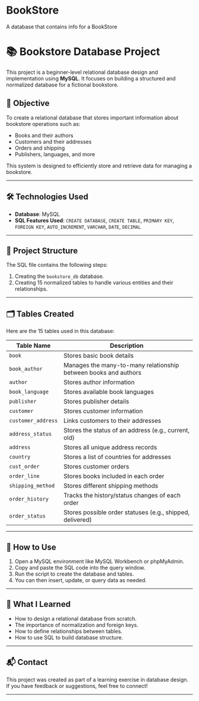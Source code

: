 # BookStore
A database that contains info for a BookStore

# 📚 Bookstore Database Project

This project is a beginner-level relational database design and implementation using **MySQL**. It focuses on building a structured and normalized database for a fictional bookstore.

## 📌 Objective

To create a relational database that stores important information about bookstore operations such as:
- Books and their authors
- Customers and their addresses
- Orders and shipping
- Publishers, languages, and more

This system is designed to efficiently store and retrieve data for managing a bookstore.

---

## 🛠 Technologies Used

- **Database**: MySQL
- **SQL Features Used**: `CREATE DATABASE`, `CREATE TABLE`, `PRIMARY KEY`, `FOREIGN KEY`, `AUTO_INCREMENT`, `VARCHAR`, `DATE`, `DECIMAL`

---

## 📂 Project Structure

The SQL file contains the following steps:
1. Creating the `bookstore_db` database.
2. Creating 15 normalized tables to handle various entities and their relationships.

---

## 🗂️ Tables Created

Here are the 15 tables used in this database:

| Table Name         | Description |
|--------------------|-------------|
| `book`             | Stores basic book details |
| `book_author`      | Manages the many-to-many relationship between books and authors |
| `author`           | Stores author information |
| `book_language`    | Stores available book languages |
| `publisher`        | Stores publisher details |
| `customer`         | Stores customer information |
| `customer_address` | Links customers to their addresses |
| `address_status`   | Stores the status of an address (e.g., current, old) |
| `address`          | Stores all unique address records |
| `country`          | Stores a list of countries for addresses |
| `cust_order`       | Stores customer orders |
| `order_line`       | Stores books included in each order |
| `shipping_method`  | Stores different shipping methods |
| `order_history`    | Tracks the history/status changes of each order |
| `order_status`     | Stores possible order statuses (e.g., shipped, delivered) |

---

## 🚀 How to Use

1. Open a MySQL environment like MySQL Workbench or phpMyAdmin.
2. Copy and paste the SQL code into the query window.
3. Run the script to create the database and tables.
4. You can then insert, update, or query data as needed.

---

## 🧠 What I Learned

- How to design a relational database from scratch.
- The importance of normalization and foreign keys.
- How to define relationships between tables.
- How to use SQL to build database structure.

---

## 📬 Contact

This project was created as part of a learning exercise in database design.  
If you have feedback or suggestions, feel free to connect!

---

